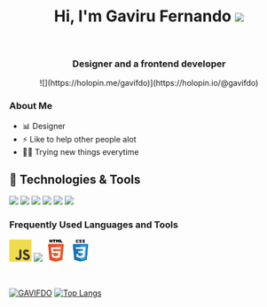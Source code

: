<div align="center">
 <h1> Hi, I'm Gaviru Fernando <img src="https://media.giphy.com/media/hvRJCLFzcasrR4ia7z/giphy.gif" width="35px"></h1>
</div>

<br>

<div align="center">
<h3>Designer and a frontend developer</h3>
![](https://holopin.me/gavifdo)](https://holopin.io/@gavifdo)
</div>


### About Me

- 📊 Designer
- ⚡️ Like to help other people alot
- 👨‍💻 Trying new things everytime 

## 🔧 Technologies & Tools
![](https://img.shields.io/badge/%20-help--wanted-%23159818)
![](https://img.shields.io/badge/Editor-VsCode-blue)
![](https://img.shields.io/badge/Terminal-CMD-gray)
![](https://img.shields.io/badge/Tools-Github-brightgreen)
![](https://img.shields.io/badge/Tools-blender-orange)
![](https://img.shields.io/badge/Tools-PhotoShop-red)

### Frequently Used Languages and Tools 

<code><img height="40" src="https://raw.githubusercontent.com/github/explore/80688e429a7d4ef2fca1e82350fe8e3517d3494d/topics/javascript/javascript.png"></code>
<code><img height="40" src="https://csharpcorner-mindcrackerinc.netdna-ssl.com/article/how-to-install-visual-studio-code/Images/How%20to%20Install%20Visual%20Studio%20Code.png"></code> 
<code><img height="40" src="https://raw.githubusercontent.com/github/explore/5c058a388828bb5fde0bcafd4bc867b5bb3f26f3/topics/html/html.png"></code>
<code><img height="40" src="https://raw.githubusercontent.com/github/explore/5c058a388828bb5fde0bcafd4bc867b5bb3f26f3/topics/css/css.png"></code>

<br>

[![GAVIFDO](https://github-readme-stats.vercel.app/api?username=GAVIFDO&show_icons=true&theme=tokyonight)](https://github.com/GAVIFDO)
[![Top Langs](https://github-readme-stats.vercel.app/api/top-langs/?username=GAVIFDO&title_color=3174e7&text_color=37bc9c&show_icons=true&icon_color=be90f2&bg_color=1d1f21)](https://github.com/GAVIFDO)
